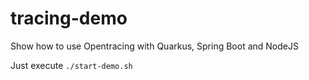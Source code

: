 # tracing-demo
Show how to use Opentracing with Quarkus, Spring Boot and NodeJS

Just execute `./start-demo.sh`


